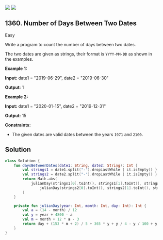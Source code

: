[![](https://img.shields.io/github/stars/javadev/LeetCode-in-Kotlin?label=Stars&style=flat-square)](https://github.com/javadev/LeetCode-in-Kotlin)
[![](https://img.shields.io/github/forks/javadev/LeetCode-in-Kotlin?label=Fork%20me%20on%20GitHub%20&style=flat-square)](https://github.com/javadev/LeetCode-in-Kotlin/fork)

## 1360\. Number of Days Between Two Dates

Easy

Write a program to count the number of days between two dates.

The two dates are given as strings, their format is `YYYY-MM-DD` as shown in the examples.

**Example 1:**

**Input:** date1 = "2019-06-29", date2 = "2019-06-30"

**Output:** 1

**Example 2:**

**Input:** date1 = "2020-01-15", date2 = "2019-12-31"

**Output:** 15

**Constraints:**

*   The given dates are valid dates between the years `1971` and `2100`.

## Solution

```kotlin
class Solution {
    fun daysBetweenDates(date1: String, date2: String): Int {
        val strings1 = date1.split("-").dropLastWhile { it.isEmpty() }.toTypedArray()
        val strings2 = date2.split("-").dropLastWhile { it.isEmpty() }.toTypedArray()
        return Math.abs(
            julianDay(strings1[0].toInt(), strings1[1].toInt(), strings1[2].toInt()) -
                julianDay(strings2[0].toInt(), strings2[1].toInt(), strings2[2].toInt())
        )
    }

    private fun julianDay(year: Int, month: Int, day: Int): Int {
        val a = (14 - month) / 12
        val y = year + 4800 - a
        val m = month + 12 * a - 3
        return day + (153 * m + 2) / 5 + 365 * y + y / 4 - y / 100 + y / 400 - 32045
    }
}
```